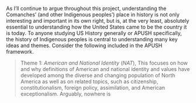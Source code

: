 As I’ll continue to argue throughout this project, understanding the Comanches’ (and other Indigenous peoples’) place in history is not only interesting and important in its own right, but is, at the very least, absolutely essential to understanding how the United States came to be the country it is today.
To anyone studying US History generally or APUSH specifically, the history of Indigenous peoples is central to understanding many key ideas and themes. Consider the following included in the APUSH framework.

> Theme 1: _American and National Identity_ (_NAT_),
> This focuses on how and why definitions of American and national identity and values have developed among the diverse and changing population of North America as well as on related topics, such as citizenship, constitutionalism, foreign policy, assimilation, and American exceptionalism.
> Arguably, nowhere is

